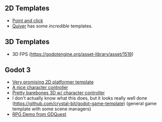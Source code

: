 2D Templates
------------

 - [Point and click](https://godotengine.org/asset-library/asset/1685)
 - [Quiver](https://quiver.dev/assets/game-templates/) has some *incredible* templates.

3D Templates
------------

 - 3D FPS (https://godotengine.org/asset-library/asset/1519)

Godot 3
-------

 - [Very promising 2D platformer template](https://godotengine.org/asset-library/asset/1286)
 - [A nice character controller](https://suppersaif.itch.io/godot-platformer-template)
 - [Pretty barebones 3D w/ character controller](https://github.com/Ainlid/first_person_exploration_template)
 - I don't actually know what this does, but it looks really well done (https://github.com/crystal-bit/godot-game-template) (general game template with some scene managers)
 - [RPG Demo from GDQuest](https://github.com/GDQuest/godot-make-pro-2d-games)
